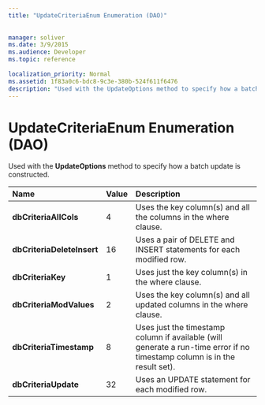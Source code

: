 ```yaml
---
title: "UpdateCriteriaEnum Enumeration (DAO)"
 
 
manager: soliver
ms.date: 3/9/2015
ms.audience: Developer
ms.topic: reference
  
localization_priority: Normal
ms.assetid: 1f83a0c6-bdc8-9c3e-380b-524f611f6476
description: "Used with the UpdateOptions method to specify how a batch update is constructed."
---
```


# UpdateCriteriaEnum Enumeration (DAO)

Used with the **UpdateOptions** method to specify how a batch update is constructed. 
  
|**Name**|**Value**|**Description**|
|:-----|:-----|:-----|
|**dbCriteriaAllCols** <br/> |4  <br/> |Uses the key column(s) and all the columns in the where clause.  <br/> |
|**dbCriteriaDeleteInsert** <br/> |16  <br/> |Uses a pair of DELETE and INSERT statements for each modified row.  <br/> |
|**dbCriteriaKey** <br/> |1  <br/> |Uses just the key column(s) in the where clause.  <br/> |
|**dbCriteriaModValues** <br/> |2  <br/> |Uses the key column(s) and all updated columns in the where clause.  <br/> |
|**dbCriteriaTimestamp** <br/> |8  <br/> |Uses just the timestamp column if available (will generate a run-time error if no timestamp column is in the result set).  <br/> |
|**dbCriteriaUpdate** <br/> |32  <br/> |Uses an UPDATE statement for each modified row.  <br/> |
   

